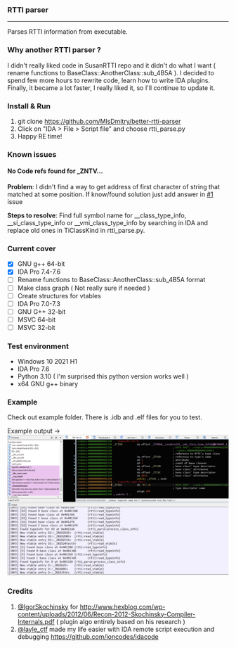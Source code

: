 ### RTTI parser
---

Parses RTTI information from executable.

### Why another RTTI parser ?
I didn't really liked code in SusanRTTI repo and it didn't do what I want ( rename functions to BaseClass::AnotherClass::sub_4B5A ). I decided to spend few more hours to rewrite code, learn how to write IDA plugins. Finally, it became a lot faster, I really liked it, so I'll continue to update it.

### Install & Run
1. git clone https://github.com/MlsDmitry/better-rtti-parser
2. Click on "IDA > File > Script file" and choose rtti_parse.py
3. Happy RE time!

### Known issues
#### No Code refs found for _ZNTV...
**Problem**: I didn't find a way to get address of first character of string that matched at some position. If know/found solution just add answer in [#1](https://github.com/MlsDmitry/better-rtti-parser/issues/1#issue-1092129391) issue

**Steps to resolve**:
Find full symbol name for __class_type_info, __si_class_type_info or __vmi_class_type_info by searching in IDA and replace old ones in TiClassKind in rtti_parse.py.


### Current cover 
- [x] GNU g++ 64-bit 
- [x] IDA Pro 7.4-7.6
- [ ] Rename functions to BaseClass::AnotherClass::sub_4B5A format
- [ ] Make class graph ( Not really sure if needed )
- [ ] Create structures for vtables
- [ ] IDA Pro 7.0-7.3
- [ ] GNU G++ 32-bit
- [ ] MSVC 64-bit
- [ ] MSVC 32-bit

### Test environment
- Windows 10 2021 H1
- IDA Pro 7.6
- Python 3.10 ( I'm surprised this python version works well )
- x64 GNU g++ binary

### Example
Check out example folder. There is .idb and .elf files for you to test.

Example output ->
![an image should be here](git_resources/demo.png)

### Credits
1. [@IgorSkochinsky](https://twitter.com/igorskochinsky) for http://www.hexblog.com/wp-content/uploads/2012/06/Recon-2012-Skochinsky-Compiler-Internals.pdf ( plugin algo entirely based on his research )
2. [@layle_ctf](https://twitter.com/layle_ctf) made my life easier with IDA remote script execution and debugging https://github.com/ioncodes/idacode